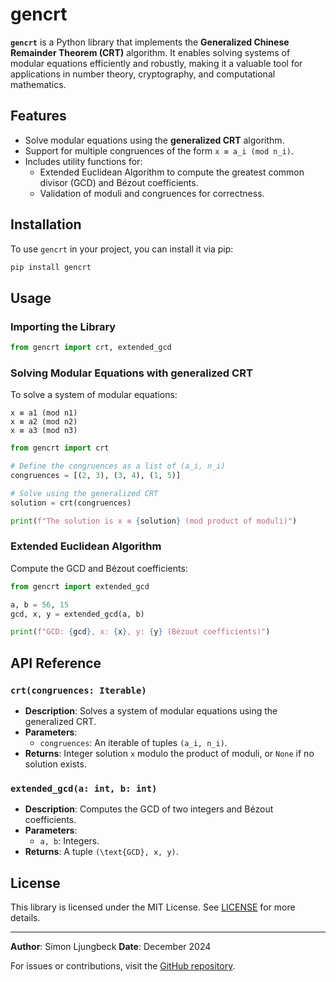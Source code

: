 # gencrt

**`gencrt`** is a Python library that implements the **Generalized Chinese Remainder Theorem (CRT)** algorithm. It enables solving systems of modular equations efficiently and robustly, making it a valuable tool for applications in number theory, cryptography, and computational mathematics.

## Features

- Solve modular equations using the **generalized CRT** algorithm.
- Support for multiple congruences of the form `x ≡ a_i (mod n_i)`.
- Includes utility functions for:
  - Extended Euclidean Algorithm to compute the greatest common divisor (GCD) and Bézout coefficients.
  - Validation of moduli and congruences for correctness.

## Installation

To use `gencrt` in your project, you can install it via pip:

```bash
pip install gencrt
```

## Usage

### Importing the Library

```python
from gencrt import crt, extended_gcd
```

### Solving Modular Equations with generalized CRT
To solve a system of modular equations:
```
x ≡ a1 (mod n1)
x ≡ a2 (mod n2)
x ≡ a3 (mod n3)
```

```python
from gencrt import crt

# Define the congruences as a list of (a_i, n_i)
congruences = [(2, 3), (3, 4), (1, 5)]

# Solve using the generalized CRT
solution = crt(congruences)

print(f"The solution is x ≡ {solution} (mod product of moduli)")
```

### Extended Euclidean Algorithm
Compute the GCD and Bézout coefficients:

```python
from gencrt import extended_gcd

a, b = 56, 15
gcd, x, y = extended_gcd(a, b)

print(f"GCD: {gcd}, x: {x}, y: {y} (Bézout coefficients)")
```

## API Reference

### `crt(congruences: Iterable)`
- **Description**: Solves a system of modular equations using the generalized CRT.
- **Parameters**:
  - `congruences`: An iterable of tuples `(a_i, n_i)`.
- **Returns**: Integer solution ` x ` modulo the product of moduli, or `None` if no solution exists.

### `extended_gcd(a: int, b: int)`
- **Description**: Computes the GCD of two integers and Bézout coefficients.
- **Parameters**:
  - `a, b`: Integers.
- **Returns**: A tuple `(\text{GCD}, x, y)`.

## License

This library is licensed under the MIT License. See [LICENSE](LICENSE) for more details.

---

**Author**: Simon Ljungbeck
**Date**: December 2024

For issues or contributions, visit the [GitHub repository](https://github.com/SimonLjungbeck/gencrt).

